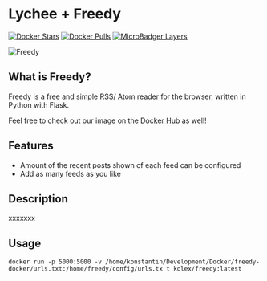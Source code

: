 # Lychee + Freedy

[![Docker Stars](https://img.shields.io/docker/stars/kolex/freedy.svg?style=flat-square)](https://hub.docker.com/r/kolex/freedy/)
[![Docker Pulls](https://img.shields.io/docker/pulls/kolex/freedy.svg?style=flat-square)](https://hub.docker.com/r/kolex/freedy/)
[![MicroBadger Layers](https://img.shields.io/microbadger/layers/kolex/freedy.svg?style=flat-square)](https://hub.docker.com/r/kolex/freedy)


![Freedy](https://i.imgur.com/hjSzeZs.jpg)

## What is Freedy?

Freedy is a free and simple RSS/ Atom reader for the browser, written in Python with Flask.

Feel free to check out our image on the [Docker Hub](https://hub.docker.com/r/kolex/freedy) as well!

## Features

- Amount of the recent posts shown of each feed can be configured
- Add as many feeds as you like

## Description

xxxxxxx

## Usage

```docker
docker run -p 5000:5000 -v /home/konstantin/Development/Docker/freedy-docker/urls.txt:/home/freedy/config/urls.tx t kolex/freedy:latest
```
